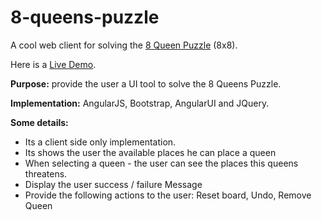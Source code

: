 8-queens-puzzle
===============

A cool web client for solving the <a target="_blank" href="http://en.wikipedia.org/wiki/Eight_queens_puzzle">8 Queen Puzzle</a> (8x8).<br>

Here is a <a target="_blank" href="http://chenop.github.io/8-queens-puzzle/#">Live Demo</a>.

<b>Purpose:</b> provide the user a UI tool to solve the 8 Queens Puzzle.

<b>Implementation:</b> AngularJS, Bootstrap, AngularUI and JQuery.

<b>Some details:</b>
<ul>
<li>Its a client side only implementation.</li>
<li>Its shows the user the available places he can place a queen</li>
<li>When selecting a queen - the user can see the places this queens threatens.</li>
<li>Display the user success / failure Message</li>
<li>Provide the following actions to the user: Reset board, Undo, Remove Queen</li>
</ul>
